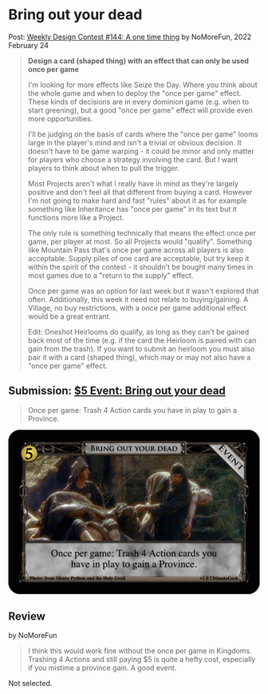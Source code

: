 # Bring out your dead
Post: [Weekly Design Contest #144: A one time thing](http://forum.dominionstrategy.com/index.php?topic=21078.0)
by NoMoreFun, 2022 February 24

> **Design a card (shaped thing) with an effect that can only be used once per game**
>
> I'm looking for more effects like Seize the Day. Where you think about the whole game and when to deploy the "once per game" effect. These kinds of decisions are in every dominion game (e.g. when to start greening), but a good "once per game" effect will provide even more opportunities.
>
> I'll be judging on the basis of cards where the "once per game" looms large in the player's mind and isn't a trivial or obvious decision. It doesn't have to be game warping - it could be minor and only matter for players who choose a strategy involving the card. But I want players to think about when to pull the trigger.
>
> Most Projects aren't what I really have in mind as they're largely positive and don't feel all that different from buying a card.  However I'm not going to make hard and fast "rules" about it as for example something like Inheritance has "once per game" in its text but it functions more like a Project.
>
> The only rule is something technically that means the effect once per game, per player at most. So all Projects would "qualify". Something like Mountain Pass that's once per game across all players is also acceptable. Supply piles of one card are acceptable, but try keep it within the spirit of the contest - it shouldn't be bought many times in most games due to a "return to the supply" effect.
>
> Once per game was an option for last week but it wasn't explored that often. Additionally, this week it need not relate to buying/gaining.  A Village, no buy restrictions, with a once per game additional effect would be a great entrant.
>
> Edit: Oneshot Heirlooms do qualify, as long as they can't be gained back most of the time (e.g. if the card the Heirloom is paired with can gain from the trash). If you want to submit an heirloom you must also pair it with a card (shaped thing), which may or may not also have a "once per game" effect.

## Submission: [$5 Event: Bring out your dead](https://shardofhonor.github.io/dominion-card-generator/?title=Bring%20out%20your%20dead&description=Once%20per%20game%3A%20Trash%204%20Action%20cards%20you%20have%20in%20play%20to%20gain%20a%20Province.&type=Event&credit=Photo%3A%20from%20Monty%20Python%20and%20the%20Holy%20Grail&creator=v1.0%20UltimateGeek&price=%245&preview=&type2=&color2split=1&boldkeys=&picture-x=0&picture-y=0&picture-zoom=1&picture=http%3A%2F%2Fex3matters.com%2Fsites%2Fdefault%2Ffiles%2Fgrail03.jpg&expansion=&custom-icon=&color0=0&color1=0&size=1)

> Once per game: Trash 4 Action cards you have in play to gain a Province.

![](event-bring-out-your-dead.png)

## Review
by NoMoreFun

> I think this would work fine without the once per game in Kingdoms. Trashing 4 Actions and still paying $5 is quite a hefty cost, especially if you mistime a province gain. A good event.

Not selected.
